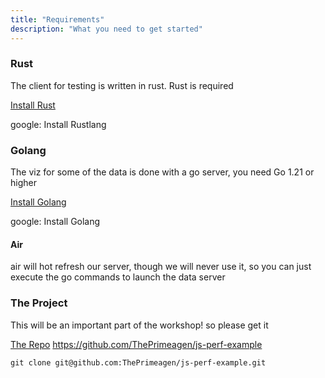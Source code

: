 ```yaml
---
title: "Requirements"
description: "What you need to get started"
---
```


### Rust
The client for testing is written in rust.  Rust is required

[Install Rust](https://www.rust-lang.org/tools/install)

google: Install Rustlang

### Golang
The viz for some of the data is done with a go server, you need Go 1.21 or
higher

[Install Golang](https://go.dev/doc/install)

google: Install Golang

#### Air
air will hot refresh our server, though we will never use it, so you can just
execute the go commands to launch the data server

### The Project
This will be an important part of the workshop!  so please get it

[The Repo](https://github.com/ThePrimeagen/js-perf-example)
https://github.com/ThePrimeagen/js-perf-example

```
git clone git@github.com:ThePrimeagen/js-perf-example.git
```

